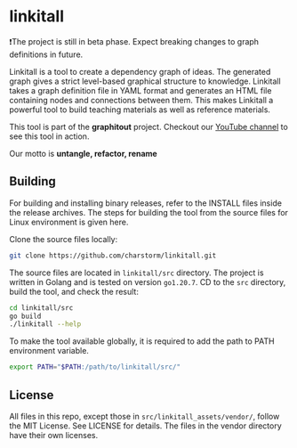 # linkitall
❗The project is still in beta phase. Expect breaking changes to graph definitions in future.

Linkitall is a tool to create a dependency graph of ideas.
The generated graph gives a strict level-based graphical structure to knowledge.
Linkitall takes a graph definition file in YAML format and generates an HTML file
containing nodes and connections between them.
This makes Linkitall a powerful tool to build teaching materials as well as
reference materials.

This tool is part of the **graphitout** project. 
Checkout our [YouTube channel](https://www.youtube.com/channel/UCSYUPhmh-x85NSslUvz-PUQ) to see
this tool in action.

Our motto is **untangle, refactor, rename**

## Building
For building and installing binary releases, refer to the INSTALL files inside the release archives.
The steps for building the tool from the source files for Linux environment is given here.

Clone the source files locally:
```bash
git clone https://github.com/charstorm/linkitall.git
```
The source files are located in `linkitall/src` directory. The project is written in Golang and
is tested on version `go1.20.7`.
CD to the `src` directory, build the tool, and check the result:
```bash
cd linkitall/src
go build
./linkitall --help
```

To make the tool available globally, it is required to add the path to PATH environment
variable.
```bash
export PATH="$PATH:/path/to/linkitall/src/"
```

## License
All files in this repo, except those in `src/linkitall_assets/vendor/`, follow the MIT License.
See LICENSE for details. The files in the vendor directory have their own licenses.
